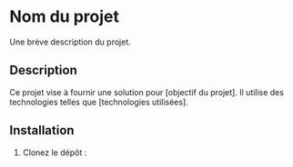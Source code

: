 # Nom du projet

Une brève description du projet.

## Description

Ce projet vise à fournir une solution pour [objectif du projet]. Il utilise des technologies telles que [technologies utilisées].

## Installation

1. Clonez le dépôt :